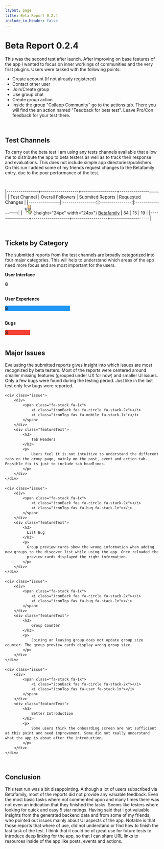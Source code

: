 ```yaml
---
layout: page
title: Beta Report 0.2.4
include_in_header: false
---
```


# Beta Report 0.2.4
This was the second test after launch. After improving on base features of the app I wanted to focus on inner workings of communities and the very first plugins. Users were tasked with the following points:

- Create account (If not already registered)
- Contact other user
- Join/Create group
- Use group chat
- Create group action
- Inside the group "Collapp Community" go to the actions tab. There you will find the an action named "Feedback for beta test". Leave Pro/Con feedback for your test there.

<br>

## Test Channels
To carry out the beta test I am using any tests channels available that allow me to distribute the app to beta testers as well as to track their response and evaluations. This does not include simple app directories/publishers. On this run I added some of my friends request changes to the Betafamily entry, due to the poor performance of the test.

<br>

|----------------+-------------------+------------------+--------------------|
| Test Channel   | Overall Followers | Submited Reports | Requested Changes |
|----------------|:-----------------:|:----------------:|:------------------:|
| ![icon](/assets/betafamily.png){:height="24px" width="24px"} [Betafamily](https://betafamily.com) | 54                | 15               | 19                 |
|----------------+-------------------+------------------+--------------------|

<br>

## Tickets by Category
The submitted reports from the test channels are broadly categorized into four major categories. This will help to understand which areas of the app need more focus and are most important for the users.

<div markdown="0" width="100%">
  <style>

  .ticketTitleContainer {
    width: 100%;
  }

  .leading {
    float: left;
  }

  .trailing {as
    height: 100%;
    padding-top: 1%;
    vertical-align: middle;
  }

  .ccontainer {
    width: 100%;
  }

  .skills {
    text-align: right;
    padding-top: 10px;
    padding-bottom: 10px;
    padding-right: 10px;
    color: white;
  }

  .ui {width: 42%; background-color: #4CAF50;}
  .ux {width: 42%; background-color: #2196F3;}
  .sp {width: 0%; background-color: #9900cc;}
  .bug {width: 16%; background-color: #f44336;}
  </style>

  <div class="ticketTitleContainer">
    <div class="leading">
      <span class="fa-stack fa-1x">
          <i class="iconBack fas fa-circle fa-stack-2x"></i>
          <i class="iconTop fas fa-mobile fa-stack-1x"></i>
      </span>
    </div>
    <div class="trailing">
      <p><b>User Interface</b></p>
    </div>
  </div>
  <div class="ccontainer">
    <div class="skills ui"><b>8</b></div>
  </div>
  <br>

  <div class="ticketTitleContainer">
    <div class="leading">
      <span class="fa-stack fa-1x">
          <i class="iconBack fas fa-circle fa-stack-2x"></i>
          <i class="iconTop fas fa-user fa-stack-1x"></i>
      </span>
    </div>
    <div class="trailing">
      <p><b>User Experience</b></p>
    </div>
  </div>
  <div class="ccontainer">
    <div class="skills ux"><b>8</b></div>
  </div>
  <br>

  <div class="ticketTitleContainer">
    <div class="leading">
      <span class="fa-stack fa-1x">
          <i class="iconBack fas fa-circle fa-stack-2x"></i>
          <i class="iconTop fas fa-bug fa-stack-1x"></i>
      </span>
    </div>
    <div class="trailing">
      <p><b>Bugs</b></p>
    </div>
  </div>
  <div class="ccontainer">
    <div class="skills bug"><b>3</b></div>
  </div>
  <br>

</div>

## Major Issues
Evaluating the submitted reports gives insight into which issues are most recognized by beta testers. Most of the reports were centered around smaller missing features (grouped under UX for now) and smaller UI issues. Only a few bugs were found during the testing period. Just like in the last test only few bugs were reported.

<div class="issues">

    <div class="issue">
        <div>
            <span class="fa-stack fa-1x">
                <i class="iconBack fas fa-circle fa-stack-2x"></i>
                <i class="iconTop fas fa-mobile fa-stack-1x"></i>
            </span>
        </div>
        <div class="featureText">
            <h3>
                Tab Headers
            </h3>
            <p>
                Users feel it is not intuitive to understand the different tabs on the group page, mainly on the post, event and action tab. Possible fix is just to include tab headlines.
            </p>
        </div>
    </div>

    <div class="issue">
        <div>
            <span class="fa-stack fa-1x">
                <i class="iconBack fas fa-circle fa-stack-2x"></i>
                <i class="iconTop fas fa-bug fa-stack-1x"></i>
            </span>
        </div>
        <div class="featureText">
            <h3>
              List Bug
            </h3>
            <p>
              Group preview cards show the wrong information when adding new groups to the discover list while using the app. Once reloaded the
              preview cards displayed the right information.
            </p>
        </div>
    </div>

    <div class="issue">
        <div>
            <span class="fa-stack fa-1x">
                <i class="iconBack fas fa-circle fa-stack-2x"></i>
                <i class="iconTop fas fa-bug fa-stack-1x"></i>
            </span>
        </div>
        <div class="featureText">
            <h3>
                Group Counter
            </h3>
            <p>
                Joining or leaving group does not update group size counter. The group preview cards display wrong group size.
            </p>
        </div>
    </div>

    <div class="issue">
        <div>
            <span class="fa-stack fa-1x">
                <i class="iconBack fas fa-circle fa-stack-2x"></i>
                <i class="iconTop fas fa-user fa-stack-1x"></i>
            </span>
        </div>
        <div class="featureText">
            <h3>
                Better Introduction
            </h3>
            <p>
                Some users think the onboarding screen are not sufficient at this point and need improvement. Some did not really understand what the app is about after the introduction.
            </p>
        </div>
    </div>

</div>

<br>

## Conclusion
This test run was a bit disappointing. Although a lot of users subscribed via Betafamily, most of the reports did not provide any valuable feedback. Even the most basic tasks where not commented upon and many times there was not even an indication that they finished the tasks. Seems like testers where looking for quick and easy 5 star ratings. Having said that I got valuable insights from the generated backend data and from some of my friends, who pointed out issues mainly about UI aspects of the app. Notable is that those reports that where of use, did not understand or find how to finish the last task of the test. I think that it could be of great use for future tests to introduce deep linking for the app, so that I can share URL links to resources inside of the app like posts, events and actions.
